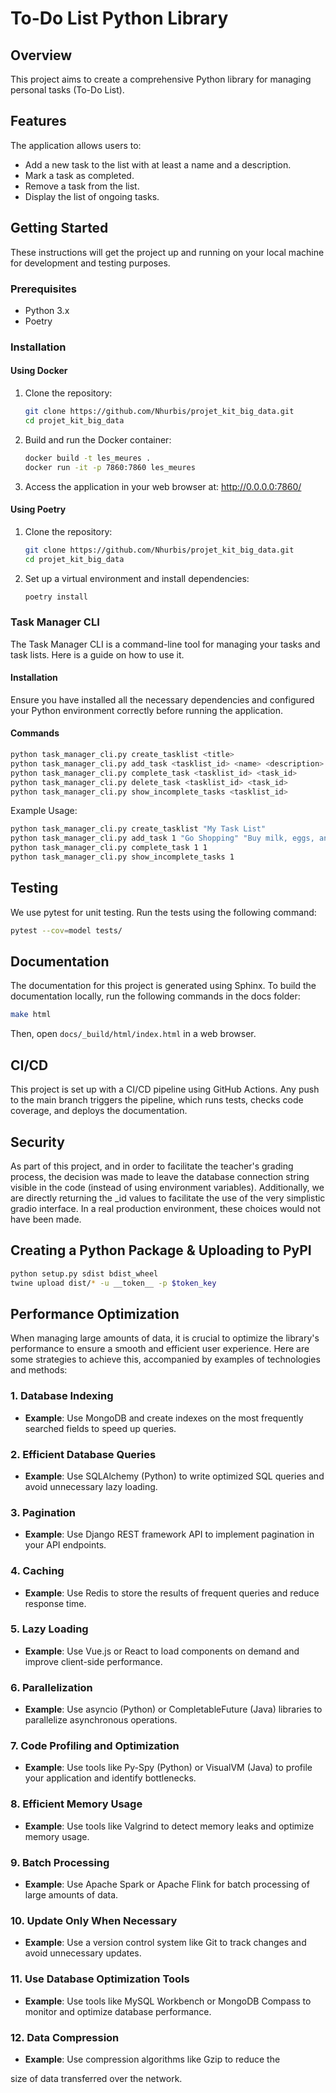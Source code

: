 # To-Do List Python Library

## Overview

This project aims to create a comprehensive Python library for managing personal tasks (To-Do List).

## Features

The application allows users to:

- Add a new task to the list with at least a name and a description.
- Mark a task as completed.
- Remove a task from the list.
- Display the list of ongoing tasks.

## Getting Started

These instructions will get the project up and running on your local machine for development and testing purposes.

### Prerequisites

- Python 3.x
- Poetry

### Installation

#### Using Docker

1. Clone the repository:

   ```bash
   git clone https://github.com/Nhurbis/projet_kit_big_data.git
   cd projet_kit_big_data
   ```

2. Build and run the Docker container:

   ```bash
   docker build -t les_meures .
   docker run -it -p 7860:7860 les_meures
   ```

3. Access the application in your web browser at: http://0.0.0.0:7860/

#### Using Poetry

1. Clone the repository:

   ```bash
   git clone https://github.com/Nhurbis/projet_kit_big_data.git
   cd projet_kit_big_data
   ```

2. Set up a virtual environment and install dependencies:
   ```bash
   poetry install
   ```

### Task Manager CLI

The Task Manager CLI is a command-line tool for managing your tasks and task lists. Here is a guide on how to use it.

#### Installation

Ensure you have installed all the necessary dependencies and configured your Python environment correctly before running the application.

#### Commands

```bash
python task_manager_cli.py create_tasklist <title>
python task_manager_cli.py add_task <tasklist_id> <name> <description>
python task_manager_cli.py complete_task <tasklist_id> <task_id>
python task_manager_cli.py delete_task <tasklist_id> <task_id>
python task_manager_cli.py show_incomplete_tasks <tasklist_id>
```

Example Usage:

```bash
python task_manager_cli.py create_tasklist "My Task List"
python task_manager_cli.py add_task 1 "Go Shopping" "Buy milk, eggs, and bread"
python task_manager_cli.py complete_task 1 1
python task_manager_cli.py show_incomplete_tasks 1
```

## Testing

We use pytest for unit testing. Run the tests using the following command:

```bash
pytest --cov=model tests/
```

## Documentation

The documentation for this project is generated using Sphinx. To build the documentation locally, run the following commands in the docs folder:

```bash
make html
```

Then, open `docs/_build/html/index.html` in a web browser.

## CI/CD

This project is set up with a CI/CD pipeline using GitHub Actions. Any push to the main branch triggers the pipeline, which runs tests, checks code coverage, and deploys the documentation.

## Security

As part of this project, and in order to facilitate the teacher's grading process, the decision was made to leave the database connection string visible in the code (instead of using environment variables). Additionally, we are directly returning the \_id values to facilitate the use of the very simplistic gradio interface. In a real production environment, these choices would not have been made.

## Creating a Python Package & Uploading to PyPI

```bash
python setup.py sdist bdist_wheel
twine upload dist/* -u __token__ -p $token_key
```

## Performance Optimization

When managing large amounts of data, it is crucial to optimize the library's performance to ensure a smooth and efficient user experience. Here are some strategies to achieve this, accompanied by examples of technologies and methods:

### 1. Database Indexing

- **Example**: Use MongoDB and create indexes on the most frequently searched fields to speed up queries.

### 2. Efficient Database Queries

- **Example**: Use SQLAlchemy (Python) to write optimized SQL queries and avoid unnecessary lazy loading.

### 3. Pagination

- **Example**: Use Django REST framework API to implement pagination in your API endpoints.

### 4. Caching

- **Example**: Use Redis to store the results of frequent queries and reduce response time.

### 5. Lazy Loading

- **Example**: Use Vue.js or React to load components on demand and improve client-side performance.

### 6. Parallelization

- **Example**: Use asyncio (Python) or CompletableFuture (Java) libraries to parallelize asynchronous operations.

### 7. Code Profiling and Optimization

- **Example**: Use tools like Py-Spy (Python) or VisualVM (Java) to profile your application and identify bottlenecks.

### 8. Efficient Memory Usage

- **Example**: Use tools like Valgrind to detect memory leaks and optimize memory usage.

### 9. Batch Processing

- **Example**: Use Apache Spark or Apache Flink for batch processing of large amounts of data.

### 10. Update Only When Necessary

- **Example**: Use a version control system like Git to track changes and avoid unnecessary updates.

### 11. Use Database Optimization Tools

- **Example**: Use tools like MySQL Workbench or MongoDB Compass to monitor and optimize database performance.

### 12. Data Compression

- **Example**: Use compression algorithms like Gzip to reduce the

size of data transferred over the network.
